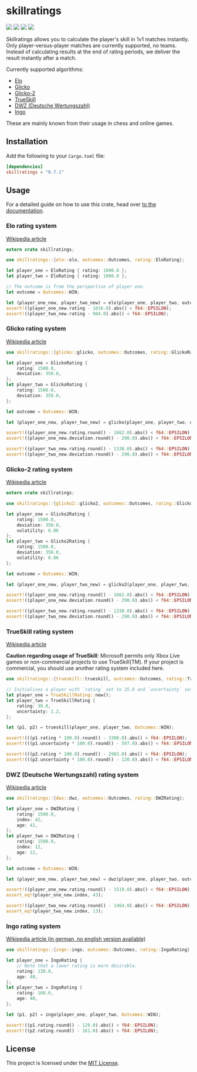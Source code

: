 # skillratings

[![](https://img.shields.io/crates/v/skillratings)](https://crates.io/crates/skillratings)
[![](https://img.shields.io/docsrs/skillratings)](https://docs.rs/skillratings/)
[![](https://codecov.io/gh/atomflunder/skillratings/branch/master/graph/badge.svg?token=JFSA86GAX1)](https://codecov.io/gh/atomflunder/skillratings)
[![](https://img.shields.io/crates/d/skillratings)](https://crates.io/crates/skillratings)

Skillratings allows you to calculate the player's skill in 1v1 matches instantly.  
Only player-versus-player matches are currently supported, no teams. 
Instead of calculating results at the end of rating periods, we deliver the result instantly after a match.

Currently supported algorithms:

- [Elo](#elo-rating-system)
- [Glicko](#glicko-rating-system)
- [Glicko-2](#glicko-2-rating-system)
- [TrueSkill](#trueskill-rating-system)
- [DWZ (Deutsche Wertungszahl)](#dwz-deutsche-wertungszahl-rating-system)
- [Ingo](#ingo-rating-system)

These are mainly known from their usage in chess and online games.

## Installation

Add the following to your `Cargo.toml` file:

```toml
[dependencies]
skillratings = "0.7.1"
```

## Usage

For a detailed guide on how to use this crate, head over [to the documentation](https://docs.rs/skillratings/).

### Elo rating system

[Wikipedia article](https://en.wikipedia.org/wiki/Elo_rating_system)

```rust
extern crate skillratings;

use skillratings::{elo::elo, outcomes::Outcomes, rating::EloRating};

let player_one = EloRating { rating: 1000.0 };
let player_two = EloRating { rating: 1000.0 };

// The outcome is from the perspective of player one.
let outcome = Outcomes::WIN;

let (player_one_new, player_two_new) = elo(player_one, player_two, outcome, 32.0);
assert!((player_one_new.rating - 1016.0).abs() < f64::EPSILON);
assert!((player_two_new.rating - 984.0).abs() < f64::EPSILON);
```

### Glicko rating system

[Wikipedia article](https://en.wikipedia.org/wiki/Glicko_rating_system)

```rust
use skillratings::{glicko::glicko, outcomes::Outcomes, rating::GlickoRating};

let player_one = GlickoRating {
    rating: 1500.0,
    deviation: 350.0,
};
let player_two = GlickoRating {
    rating: 1500.0,
    deviation: 350.0,
};

let outcome = Outcomes::WIN;

let (player_one_new, player_two_new) = glicko(player_one, player_two, outcome);

assert!((player_one_new.rating.round() - 1662.0).abs() < f64::EPSILON);
assert!((player_one_new.deviation.round() - 290.0).abs() < f64::EPSILON);

assert!((player_two_new.rating.round() - 1338.0).abs() < f64::EPSILON);
assert!((player_two_new.deviation.round() - 290.0).abs() < f64::EPSILON);
```

### Glicko-2 rating system

[Wikipedia article](https://en.wikipedia.org/wiki/Glicko-2)

```rust
extern crate skillratings;

use skillratings::{glicko2::glicko2, outcomes::Outcomes, rating::Glicko2Rating};

let player_one = Glicko2Rating { 
    rating: 1500.0, 
    deviation: 350.0, 
    volatility: 0.06 
};
let player_two = Glicko2Rating { 
    rating: 1500.0, 
    deviation: 350.0, 
    volatility: 0.06 
};

let outcome = Outcomes::WIN;

let (player_one_new, player_two_new) = glicko2(player_one, player_two, outcome, 0.5);

assert!((player_one_new.rating.round() - 1662.0).abs() < f64::EPSILON);
assert!((player_one_new.deviation.round() - 290.0).abs() < f64::EPSILON);

assert!((player_two_new.rating.round() - 1338.0).abs() < f64::EPSILON);
assert!((player_two_new.deviation.round() - 290.0).abs() < f64::EPSILON);
```

### TrueSkill rating system

[Wikipedia article](https://en.wikipedia.org/wiki/TrueSkill)

**Caution regarding usage of TrueSkill**: 
Microsoft permits only Xbox Live games or non-commercial projects to use TrueSkill(TM). 
If your project is commercial, you should use another rating system included here.

```rust
use skillratings::{trueskill::trueskill, outcomes::Outcomes, rating::TrueSkillRating};

// Initialises a player with `rating` set to 25.0 and `uncertainty` set to (25.0 / 3).
let player_one = TrueSkillRating::new();
let player_two = TrueSkillRating {
    rating: 30.0,
    uncertainty: 1.2,
};

let (p1, p2) = trueskill(player_one, player_two, Outcomes::WIN);

assert!(((p1.rating * 100.0).round() - 3300.0).abs() < f64::EPSILON);
assert!(((p1.uncertainty * 100.0).round() - 597.0).abs() < f64::EPSILON);

assert!(((p2.rating * 100.0).round() - 2983.0).abs() < f64::EPSILON);
assert!(((p2.uncertainty * 100.0).round() - 120.0).abs() < f64::EPSILON);
```

### DWZ (Deutsche Wertungszahl) rating system

[Wikipedia article](https://en.wikipedia.org/wiki/Deutsche_Wertungszahl)

```rust
use skillratings::{dwz::dwz, outcomes::Outcomes, rating::DWZRating};

let player_one = DWZRating {
    rating: 1500.0,
    index: 42,
    age: 42,
};
let player_two = DWZRating {
    rating: 1500.0,
    index: 12,
    age: 12,
};

let outcome = Outcomes::WIN;

let (player_one_new, player_two_new) = dwz(player_one, player_two, outcome);

assert!((player_one_new.rating.round() - 1519.0).abs() < f64::EPSILON);
assert_eq!(player_one_new.index, 43);

assert!((player_two_new.rating.round() - 1464.0).abs() < f64::EPSILON);
assert_eq!(player_two_new.index, 13);
```

### Ingo rating system

[Wikipedia article (in german, no english version available)](https://de.wikipedia.org/wiki/Ingo-Zahl)

```rust
use skillratings::{ingo::ingo, outcomes::Outcomes, rating::IngoRating};

let player_one = IngoRating {
    // Note that a lower rating is more desirable.
    rating: 130.0,
    age: 40,
};
let player_two = IngoRating {
    rating: 160.0,
    age: 40,
};

let (p1, p2) = ingo(player_one, player_two, Outcomes::WIN);

assert!((p1.rating.round() - 129.0).abs() < f64::EPSILON);
assert!((p2.rating.round() - 161.0).abs() < f64::EPSILON);
```

## License

This project is licensed under the [MIT License](/LICENSE).
